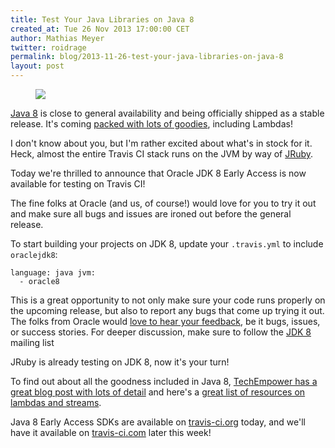```yaml
---
title: Test Your Java Libraries on Java 8
created_at: Tue 26 Nov 2013 17:00:00 CET
author: Mathias Meyer
twitter: roidrage
permalink: blog/2013-11-26-test-your-java-libraries-on-java-8
layout: post
---
```

<figure class="right smaller">
  <img src="http://www.eclipse.org/xtend/images/java8_logo.png"/>
</figure>

[Java 8](https://jdk8.java.net) is close to general availability and being
officially shipped as a stable release. It's coming [packed with lots of
goodies](http://www.techempower.com/blog/2013/03/26/everything-about-java-8/),
including Lambdas!

I don't know about you, but I'm rather excited about what's in stock for it.
Heck, almost the entire Travis CI stack runs on the JVM by way of
[JRuby](http://jruby.org).

Today we're thrilled to announce that Oracle JDK 8 Early Access is now available
for testing on Travis CI!

The fine folks at Oracle (and us, of course!) would love for you to try it out
and make sure all bugs and issues are ironed out before the general release.

To start building your projects on JDK 8, update your `.travis.yml` to include
`oraclejdk8`:

    language: java jvm:
      - oracle8

This is a great opportunity to not only make sure your code runs properly on the
upcoming release, but also to report any bugs that come up trying it out. The
folks from Oracle would [love to hear your
feedback](http://bugreport.sun.com/bugreport/), be it bugs, issues, or success
stories. For deeper discussion, make sure to follow the [JDK
8](http://mail.openjdk.java.net/mailman/listinfo/jdk8-dev) mailing list

JRuby is already testing on JDK 8, now it's your turn!

To find out about all the goodness included in Java 8, [TechEmpower has a great
blog post with lots of
detail](http://www.techempower.com/blog/2012/03/26/everything-about-java-8/) and
here's a [great list of resources on lambdas and
streams](http://javarevisited.blogspot.ca/2013/11/java-8-tutorials-resources-and-examples-lambda-expression-stream-api-functional-interfaces.html#more).

Java 8 Early Access SDKs are available on [travis-ci.org](https://travis-ci.org)
today, and we'll have it available on [travis-ci.com](https://travis-ci.com)
later this week!
